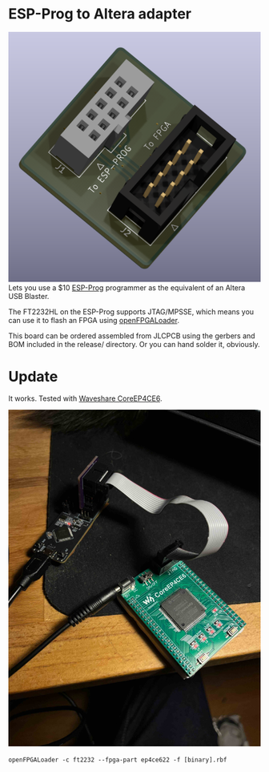 # ESP-Prog to Altera adapter

![](pic1.png)
Lets you use a $10 [ESP-Prog](https://docs.espressif.com/projects/esp-iot-solution/en/latest/hw-reference/ESP-Prog_guide.html) programmer as the equivalent of an Altera USB Blaster.  

The FT2232HL on the ESP-Prog supports JTAG/MPSSE, which means you can use it to flash an FPGA using [openFPGALoader](https://trabucayre.github.io/openFPGALoader/compatibility/cable.html).  

This board can be ordered assembled from JLCPCB using the gerbers and BOM included in the release/ directory. Or you can hand solder it, obviously.  

# Update

It works. Tested with [Waveshare CoreEP4CE6](https://www.waveshare.com/wiki/CoreEP4CE6).

![](pic2.jpg)

`openFPGALoader -c ft2232 --fpga-part ep4ce622 -f [binary].rbf`
